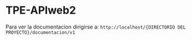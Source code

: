 # TPE-APIweb2
Para ver la documentacion dirigirse a: `http://localhost/{DIRECTORIO DEL PROYECTO}/documentacion/v1`